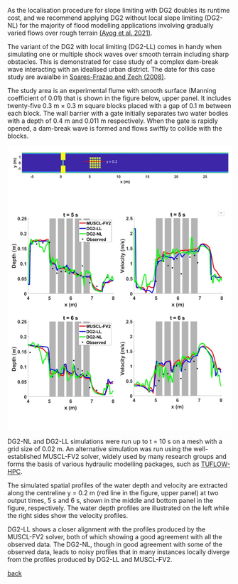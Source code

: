 As the localisation procedure for slope limiting with DG2 doubles its runtime cost, and we recommend applying DG2 without local slope limiting (DG2-NL) for the majority of flood modelling applications involving gradually varied flows over rough terrain [(Ayog et al. 2021)](https://www.sciencedirect.com/science/article/abs/pii/S0022169420313858). 


The variant of the DG2 with local limiting (DG2-LL) comes in handy when simulating one or multiple shock waves over smooth terrain including sharp obstacles. This is demonstrated for case study of a complex dam-break wave interacting with an idealised urban district. The date for this case study are avaialbe in [Soares-Frazao and Zech (2008)](https://www.tandfonline.com/doi/abs/10.3826/jhr.2008.3164). 


The study area is an experimental flume with smooth surface (Manning coefficient of 0.01) that is shown in the figure below, upper panel. It includes twenty-five 0.3 m × 0.3 m square blocks placed with a gap of 0.1 m between each block. The wall barrier with a gate initially separates two water bodies with a depth of 0.4 m and 0.011 m respectively. When the gate is rapidly opened, a dam-break wave is formed and flows swiftly to collide with the blocks. 


![Image](/Figures/Fig6G.jpg)


DG2-NL and DG2-LL simulations were run up to t = 10 s on a mesh with a grid size of 0.02 m. An alternative simulation was run using the well-established MUSCL-FV2 solver, widely used by many research groups and forms the basis of various hydraulic modelling packages, such as [TUFLOW-HPC](https://wiki.tuflow.com/index.php?title=HPC_Introduction).  


The simulated spatial profiles of the water depth and velocity are extracted along the centreline y = 0.2 m (red line in the figure, upper panel) at two output times, 5 s and 6 s, shown in the middle and bottom panel in the figure, respectively. The water depth profiles are illustrated on the left while the right sides show the velocity profiles.  


DG2-LL shows a closer alignment with the profiles produced by the MUSCL-FV2 solver, both of which showing a good agreement with all the observed data. The DG2-NL, though in good agreement with some of the observed data, leads to noisy profiles that in many instances locally diverge from the profiles produced by DG2-LL and MUSCL-FV2. 


[back](https://www.seamlesswave.com/LISFLOOD8.0.html)
